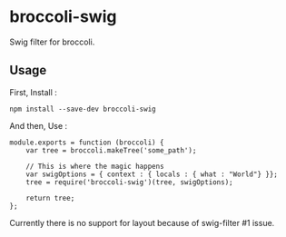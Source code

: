 broccoli-swig
=============

Swig filter for broccoli.

## Usage

First, Install :

    npm install --save-dev broccoli-swig
    
And then, Use :

    module.exports = function (broccoli) {
        var tree = broccoli.makeTree('some_path');
        
        // This is where the magic happens
        var swigOptions = { context : { locals : { what : "World"} }};
    	tree = require('broccoli-swig')(tree, swigOptions);
        
        return tree;
    };
    
Currently there is no support for layout because of swig-filter #1 issue.

    
